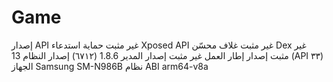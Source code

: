 # Game
إصدار API غير مثبت  حماية استدعاء Xposed API غير مثبت  غلاف محسّن Dex غير مثبت  إصدار إطار العمل غير مثبت  إصدار المدير 1.8.6 (٦٧١٢)  إصدار النظام 13 (API ٣٣)  الجهاز Samsung SM-N986B   نظام ABI arm64-v8a

